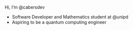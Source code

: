 Hi, I’m @cabersdev
- Software Developer and Mathematics student at @unipd
- Aspiring to be a quantum computing engineer
